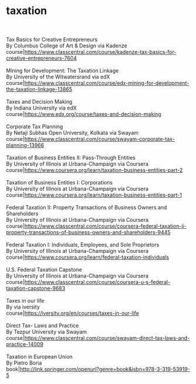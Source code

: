 # taxation<br><br>

Tax Basics for Creative Entrepreneurs<br>By Columbus College of Art & Design via Kadenze<br>course|https://www.classcentral.com/course/kadenze-tax-basics-for-creative-entrepreneurs-7604<br><br>
Mining for Development: The Taxation Linkage<br>By University of the Witwatersrand via edX<br>course|https://www.classcentral.com/course/edx-mining-for-development-the-taxation-linkage-13865<br><br>
Taxes and Decision Making<br>By Indiana University via edX<br>course|https://www.edx.org/course/taxes-and-decision-making<br><br>
Corporate Tax Planning<br>By Netaji Subhas Open University, Kolkata via Swayam<br>course|https://www.classcentral.com/course/swayam-corporate-tax-planning-13966<br><br>
Taxation of Business Entities II: Pass-Through Entities<br>By University of Illinois at Urbana-Champaign via Coursera<br>course|https://www.coursera.org/learn/taxation-business-entities-part-2<br><br>
Taxation of Business Entities I: Corporations<br>By University of Illinois at Urbana-Champaign via Coursera<br>course|https://www.coursera.org/learn/taxation-business-entities-part-1<br><br>
Federal Taxation II: Property Transactions of Business Owners and Shareholders<br>By University of Illinois at Urbana-Champaign via Coursera<br>course|https://www.classcentral.com/course/coursera-federal-taxation-ii-property-transactions-of-business-owners-and-shareholders-9445<br><br>
Federal Taxation I: Individuals, Employees, and Sole Proprietors<br>By University of Illinois at Urbana-Champaign via Coursera<br>course|https://www.coursera.org/learn/federal-taxation-individuals<br><br>
U.S. Federal Taxation Capstone<br>By University of Illinois at Urbana-Champaign via Coursera<br>course|https://www.classcentral.com/course/coursera-u-s-federal-taxation-capstone-9683<br><br>
Taxes in our life<br>By  via iversity<br>course|https://iversity.org/en/courses/taxes-in-our-life<br><br>
Direct Tax- Laws and Practice<br>By Tezpur University via Swayam<br>course|https://www.classcentral.com/course/swayam-direct-tax-laws-and-practice-14009<br><br>
Taxation in European Union<br>By Pietro Boria<br>book|http://link.springer.com/openurl?genre=book&isbn=978-3-319-53919-5<br><br>
